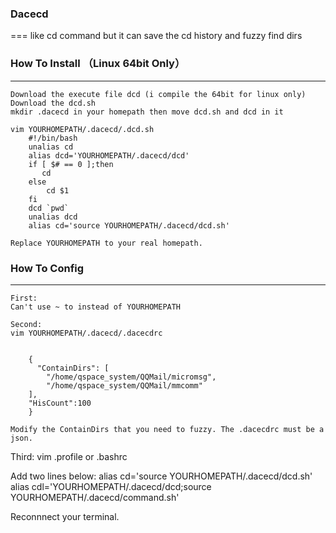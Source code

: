 ### Dacecd
===
    like cd command
    but it can save the cd history and fuzzy find dirs

### How To Install （Linux 64bit Only）
---
    Download the execute file dcd (i compile the 64bit for linux only)
    Download the dcd.sh 
    mkdir .dacecd in your homepath then move dcd.sh and dcd in it

    vim YOURHOMEPATH/.dacecd/.dcd.sh
        #!/bin/bash
        unalias cd
        alias dcd='YOURHOMEPATH/.dacecd/dcd'
        if [ $# == 0 ];then
           cd
        else
            cd $1
        fi
        dcd `pwd`
        unalias dcd
        alias cd='source YOURHOMEPATH/.dacecd/dcd.sh'

    Replace YOURHOMEPATH to your real homepath.


### How To Config
---
    First:
    Can't use ~ to instead of YOURHOMEPATH

    Second:
    vim YOURHOMEPATH/.dacecd/.dacecdrc


        {
          "ContainDirs": [
            "/home/qspace_system/QQMail/micromsg",
            "/home/qspace_system/QQMail/mmcomm"
        ],
        "HisCount":100
        }

    Modify the ContainDirs that you need to fuzzy. The .dacecdrc must be a json.


Third:
vim .profile or .bashrc

Add two lines below:
alias cd='source YOURHOMEPATH/.dacecd/dcd.sh'
alias cdl='YOURHOMEPATH/.dacecd/dcd;source YOURHOMEPATH/.dacecd/command.sh'

Reconnnect your terminal.


